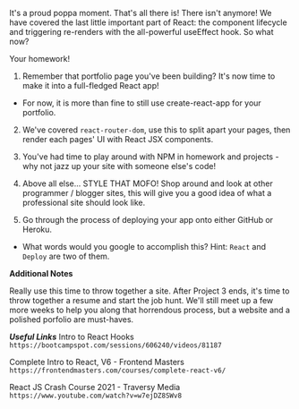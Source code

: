 It's a proud poppa moment. That's all there is! There isn't anymore! We have covered the last little important part of React: the component lifecycle and triggering re-renders with the all-powerful useEffect hook. So what now?

Your homework!

1. Remember that portfolio page you've been building? It's now time to make it into a full-fledged React app!

- For now, it is more than fine to still use create-react-app for your portfolio.

2. We've covered `react-router-dom`, use this to split apart your pages, then render each pages' UI with React JSX components.

3. You've had time to play around with NPM in homework and projects - why not jazz up your site with someone else's code!

4. Above all else... STYLE THAT MOFO! Shop around and look at other programmer / blogger sites, this will give you a good idea of what a professional site should look like.

5. Go through the process of deploying your app onto either GitHub or Heroku.

- What words would you google to accomplish this? Hint: `React` and `Deploy` are two of them.

**Additional Notes**

Really use this time to throw together a site. After Project 3 ends, it's time to throw together a resume and start the job hunt. We'll still meet up a few more weeks to help you along that horrendous process, but a website and a polished porfolio are must-haves.

**_Useful Links_**
Intro to React Hooks
`https://bootcampspot.com/sessions/606240/videos/81187`

Complete Intro to React, V6 - Frontend Masters
`https://frontendmasters.com/courses/complete-react-v6/`

React JS Crash Course 2021 - Traversy Media
`https://www.youtube.com/watch?v=w7ejDZ8SWv8`
